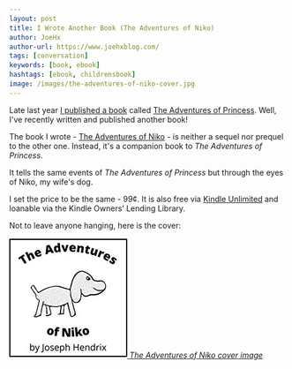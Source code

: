 ```yaml
---
layout: post
title: I Wrote Another Book (The Adventures of Niko)
author: JoeHx
author-url: https://www.joehxblog.com/
tags: [conversation]
keywords: [book, ebook]
hashtags: [ebook, childrensbook]
image: /images/the-adventures-of-niko-cover.jpg
---
```


Late last year [I published a book](https://www.puppy-snuggles.com/blog/i-wrote-a-book-the-adventures-of-princess/) called [The Adventures of Princess](https://www.amazon.com/dp/B07M68STB4/?tag=puppysnuggles-20). Well, I've recently written and published another book!

The book I wrote - [The Adventures of Niko](https://www.amazon.com/dp/B07SRJTTMW/?tag=puppysnuggles-20) - is neither a sequel nor prequel to the other one. Instead, it's a companion book to *The Adventures of Princess*.

It tells the same events of *The Adventures of Princess* but through the eyes of Niko, my wife's dog.

I set the price to be the same - 99&cent;. It is also free via [Kindle Unlimited](https://amzn.to/2AFJoXF) and loanable via the Kindle Owners’ Lending Library.

Not to leave anyone hanging, here is the cover:

[![The Adventures of Niko cover image](/images/the-adventures-of-niko-cover.jpg)
*The Adventures of Niko cover image*](https://www.amazon.com/dp/B07SRJTTMW/?tag=puppysnuggles-20)
